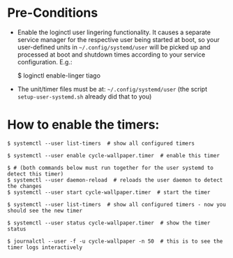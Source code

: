 # Pre-Conditions

- Enable the loginctl user lingering functionality. It causes a separate service manager for the respective user being started at boot,
so your user-defined units in `~/.config/systemd/user` will be picked up and processed at boot and shutdown times
according to your service configuration. E.g.:

    $ loginctl enable-linger tiago

- The unit/timer files must be at: `~/.config/systemd/user` (the script `setup-user-systemd.sh` already did that to you)

# How to enable the timers:

	$ systemctl --user list-timers  # show all configured timers

	$ systemctl --user enable cycle-wallpaper.timer  # enable this timer

	$ # (both commands below must run together for the user systemd to detect this timer)
	$ systemctl --user daemon-reload  # reloads the user daemon to detect the changes
	$ systemctl --user start cycle-wallpaper.timer  # start the timer

	$ systemctl --user list-timers  # show all configured timers - now you should see the new timer

	$ systemctl --user status cycle-wallpaper.timer  # show the timer status

	$ journalctl --user -f -u cycle-wallpaper -n 50  # this is to see the timer logs interactively

